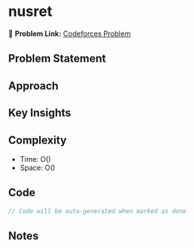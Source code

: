 # nusret

🔗 **Problem Link:** [Codeforces Problem](https://codeforces.com/gym/104114/problem/N)

## Problem Statement
<!-- Describe the problem here -->

## Approach
<!-- Explain your approach -->

## Key Insights
<!-- List key insights and tricks -->

## Complexity
- Time: O()
- Space: O()

## Code
```cpp
// Code will be auto-generated when marked as done
```

## Notes
<!-- Any additional notes -->
